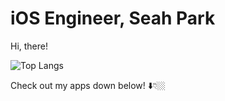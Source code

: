# iOS Engineer, Seah Park

Hi, there!

![Top Langs](https://github-readme-stats.vercel.app/api/top-langs/?username=seahpark247&layout=compact&theme=tokyonight)

Check out my apps down below! ⬇️👇🏼
